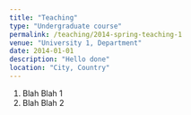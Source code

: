 ```yaml
---
title: "Teaching"
type: "Undergraduate course"
permalink: /teaching/2014-spring-teaching-1
venue: "University 1, Department"
date: 2014-01-01
description: "Hello done"
location: "City, Country"
---
```


1. Blah Blah 1
2. Blah Blah 2
